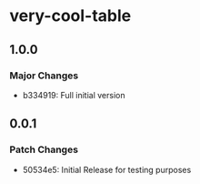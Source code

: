 # very-cool-table

## 1.0.0

### Major Changes

- b334919: Full initial version

## 0.0.1

### Patch Changes

- 50534e5: Initial Release for testing purposes
